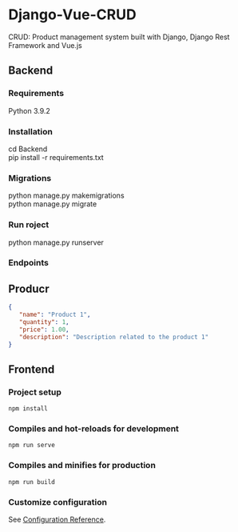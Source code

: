 # Django-Vue-CRUD
 CRUD: Product management system built with Django, Django Rest Framework and Vue.js

## Backend

### Requirements
 Python 3.9.2

### Installation
 cd Backend <br>
 pip install -r requirements.txt

### Migrations
 python manage.py makemigrations <br>
 python manage.py migrate 

### Run roject
 python manage.py runserver

### Endpoints

## Producr

 ```JSON
{
    "name": "Product 1",
    "quantity": 1,
    "price": 1.00,
    "description": "Description related to the product 1"
}
```

## Frontend

### Project setup
```
npm install
```

### Compiles and hot-reloads for development
```
npm run serve
```

### Compiles and minifies for production
```
npm run build
```

### Customize configuration
See [Configuration Reference](https://cli.vuejs.org/config/).
